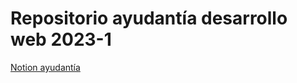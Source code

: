 # Repositorio ayudantía desarrollo web 2023-1

[Notion ayudantía](https://jet-felidae-48e.notion.site/Ayudant-a-00fb8ca944244c6bab47dfc6da341402)
